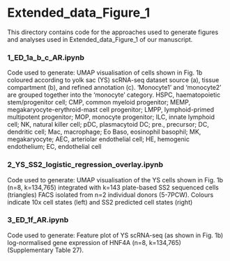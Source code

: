 # Extended_data_Figure_1

This directory contains code for the approaches used to generate figures and analyses used in Extended_data_Figure_1 of our manuscript. 

### 1_ED_1a_b_c_AR.ipynb
Code used to generate: UMAP visualisation of cells shown in Fig. 1b coloured according to yolk sac (YS) scRNA-seq dataset source (a), tissue compartment (b), and refined annotation (c). ‘Monocyte1’ and ‘monocyte2’ are grouped together into the ‘monocyte’ category. HSPC, haematopoietic stem/progenitor cell; CMP, common myeloid progenitor; MEMP, megakaryocyte-erythroid-mast cell progenitor; LMPP, lymphoid-primed multipotent progenitor; MOP, monocyte progenitor; ILC, innate lymphoid cell; NK, natural killer cell; pDC, plasmacytoid DC; pre., precursor; DC, dendritic cell; Mac, macrophage; Eo Baso, eosinophil basophil; MK, megakaryocyte; AEC, arteriolar endothelial cell; HE, hemogenic endothelium; EC, endothelial cell 

### 2_YS_SS2_logistic_regression_overlay.ipynb
Code used to generate: UMAP visualisation of the YS cells shown in Fig. 1b (n=8, k=134,765) integrated with k=143 plate-based SS2 sequenced cells (triangles) FACS isolated from n=2 individual donors (5-7PCW). Colours indicate 10x cell states (left) and SS2 predicted cell states (right) 

### 3_ED_1f_AR.ipynb
Code used to generate: Feature plot of YS scRNA-seq (as shown in Fig. 1b) log-normalised gene expression of HNF4A (n=8, k=134,765) (Supplementary Table 27).

